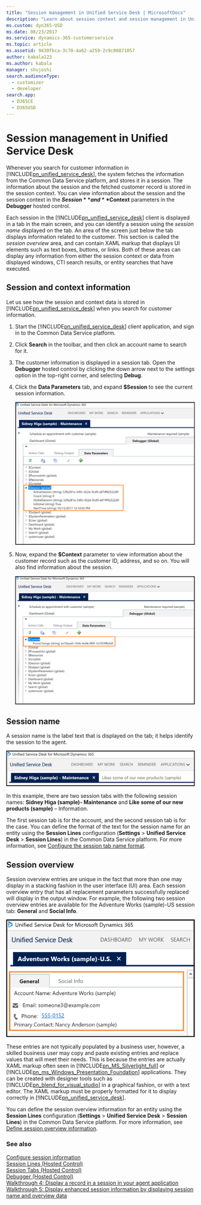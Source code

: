 ```yaml
---
title: "Session management in Unified Service Desk | MicrosoftDocs"
description: "Learn about session context and session management in Unified Service Desk."
ms.custom: dyn365-USD
ms.date: 08/23/2017
ms.service: dynamics-365-customerservice
ms.topic: article
ms.assetid: 9430fbca-3c70-4a62-a259-2c9c00871057
author: kabala123
ms.author: kabala
manager: shujoshi
search.audienceType: 
  - customizer
  - developer
search.app: 
  - D365CE
  - D365USD
---
```

# Session management in Unified Service Desk
Whenever you search for customer information in [!INCLUDE[pn_unified_service_desk](../includes/pn-unified-service-desk.md)], the system fetches the information from the Common Data Service platform, and stores it in a session. The information about the session and the fetched customer record is stored in the session context. You can view information about the session and the session context in the **$Session** and **$Context** parameters in the **Debugger** hosted control.  
  
 Each session in the [!INCLUDE[pn_unified_service_desk](../includes/pn-unified-service-desk.md)] client is displayed in a tab in the main screen, and you can identify a session using the *session name* displayed on the tab. An area of the screen just below the tab displays information related to the customer. This section is called the *session overview* area, and can contain XAML markup that displays UI elements such as text boxes, buttons, or links. Both of these areas can display any information from either the session context or data from displayed windows, CTI search results, or entity searches that have executed.  
  
<a name="SessionContext"></a>   
## Session and context information  
 Let us see how the session and context data is stored in [!INCLUDE[pn_unified_service_desk](../includes/pn-unified-service-desk.md)] when you search for customer information.  
  
1. Start the [!INCLUDE[pn_unified_service_desk](../includes/pn-unified-service-desk.md)] client application, and sign in to the Common Data Service platform.  
  
2. Click **Search** in the toolbar, and then click an account name to search for it.  
  
3. The customer information is displayed in a session tab. Open the **Debugger** hosted control by clicking the down arrow next to the settings option in the top-right corner, and selecting **Debug**.  
  
4. Click the **Data Parameters** tab, and expand **$Session** to see the current session information.  
  
   ![Current session information](../unified-service-desk/media/usd-session-info.png "Current session information")  
  
5. Now, expand the **$Context** parameter to view information about the customer record such as the customer ID, address, and so on. You will also find information about the session.  
  
   ![Current session context information](../unified-service-desk/media/usd-session-context.png "Current session context information")  
  
<a name="SessionName"></a>   
## Session name  
 A session name is the label text that is displayed on the tab; it helps identify the session to the agent.  
  
 ![Session name in Unified Service Desk](../unified-service-desk/media/usd-session-name.png "Session name in Unified Service Desk")  
  
 In this example, there are two session tabs with the following session names: **Sidney Higa (sample)- Maintenance** and **Like some of our new products (sample)** – Information.  
  
 The first session tab is for the account, and the second session tab is for the case. You can define the format of the text for the session name for an entity using the **Session Lines** configuration (**Settings** > **Unified Service Desk** > **Session Lines**) in the Common Data Service platform. For more information, see [Configure the session tab name format](../unified-service-desk/configure-session-information.md#SessionName).  
  
<a name="SessionOverview"></a>   
## Session overview  
 Session overview entries are unique in the fact that more than one may display in a stacking fashion in the user interface (UI) area. Each session overview entry that has all replacement parameters successfully replaced will display in the output window. For example, the following two session overview entries are available for the Adventure Works (sample)-US session tab: **General** and **Social Info**.  
  
 ![Session overview entries in Unified Service Desk](../unified-service-desk/media/usd-session-overview-1.png "Session overview entries in Unified Service Desk")  
  
 These entries are not typically populated by a business user, however, a skilled business user may copy and paste existing entries and replace values that will meet their needs. This is because the entries are actually XAML markup often seen in [!INCLUDE[pn_MS_Silverlight_full](../includes/pn-ms-silverlight-full.md)] or [!INCLUDE[pn_ms_Windows_Presentation_Foundation](../includes/pn-ms-windows-presentation-foundation.md)] applications. They can be created with designer tools such as [!INCLUDE[pn_blend_for_visual_studio](../includes/pn-blend-for-visual-studio.md)] in a graphical fashion, or with a text editor. The XAML markup must be properly formatted for it to display correctly in [!INCLUDE[pn_unified_service_desk](../includes/pn-unified-service-desk.md)].  
  
 You can define the session overview information for an entity using the **Session Lines** configuration (**Settings** > **Unified Service Desk** > **Session Lines**) in the Common Data Service platform. For more information, see [Define session overview information](../unified-service-desk/configure-session-information.md#SessionOverview).  
  
### See also  
 [Configure session information](../unified-service-desk/configure-session-information.md)   
 [Session Lines (Hosted Control)](../unified-service-desk/session-lines-hosted-control.md)   
 [Session Tabs (Hosted Control)](../unified-service-desk/session-tabs-hosted-control.md)   
 [Debugger (Hosted Control)](../unified-service-desk/debugger-hosted-control.md)   
 [Walkthrough 4: Display a record in a session in your agent application](../unified-service-desk/walkthrough-display-dynamics-365-record-session-agent-application.md)   
 [Walkthrough 5: Display enhanced session information by displaying session name and overview data](../unified-service-desk/walkthrough-5-display-enhanced-session-information-displaying-session-name-overview-data.md)
